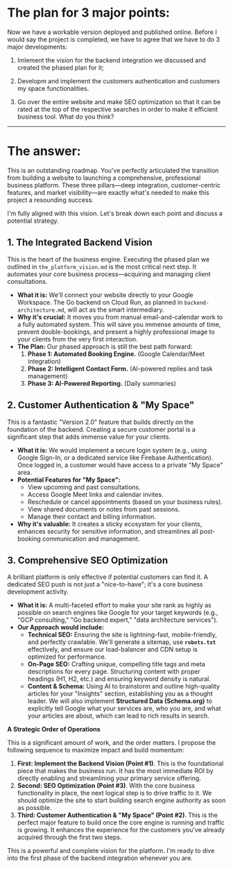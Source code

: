 # The plan for 3 major points:

Now we have a workable version deployed and published online.
Before I would say the project is completed, we have to agree that we have to do 3 major developments:

1. Imlement the vision for the backend integration we discussed and created the phased plan for it;

2. Developm and implement the customers authentication and customers my space functionalities.

3. Go over the entire website and make SEO optimization so that it can be rated at the top of the respective searches in order to make it efficient business tool.
   What do you think?

---

# The answer:

This is an outstanding roadmap. You've perfectly articulated the transition from building a website to launching a comprehensive, professional business platform. These three pillars—deep integration, customer-centric features, and market visibility—are exactly what's needed to make this project a resounding success.

I'm fully aligned with this vision. Let's break down each point and discuss a potential strategy.

## 1. The Integrated Backend Vision

This is the heart of the business engine. Executing the phased plan we outlined in `the_platform_vision.md` is the most critical next step. It automates your core business process—acquiring and managing client consultations.

- **What it is:** We'll connect your website directly to your Google Workspace. The Go backend on Cloud Run, as planned in `backend-architecture.md`, will act as the smart intermediary.
- **Why it's crucial:** It moves you from manual email-and-calendar work to a fully automated system. This will save you immense amounts of time, prevent double-bookings, and present a highly professional image to your clients from the very first interaction.
- **The Plan:** Our phased approach is still the best path forward:
  1. **Phase 1: Automated Booking Engine.** (Google Calendar/Meet integration)
  2. **Phase 2: Intelligent Contact Form.** (AI-powered replies and task management)
  3. **Phase 3: AI-Powered Reporting.** (Daily summaries)

## 2. Customer Authentication & "My Space"

This is a fantastic "Version 2.0" feature that builds directly on the foundation of the backend. Creating a secure customer portal is a significant step that adds immense value for your clients.

- **What it is:** We would implement a secure login system (e.g., using Google Sign-In, or a dedicated service like Firebase Authentication). Once logged in, a customer would have access to a private "My Space" area.
- **Potential Features for "My Space":**
  - View upcoming and past consultations.
  - Access Google Meet links and calendar invites.
  - Reschedule or cancel appointments (based on your business rules).
  - View shared documents or notes from past sessions.
  - Manage their contact and billing information.
- **Why it's valuable:** It creates a sticky ecosystem for your clients, enhances security for sensitive information, and streamlines all post-booking communication and management.

## 3. Comprehensive SEO Optimization

A brilliant platform is only effective if potential customers can find it. A dedicated SEO push is not just a "nice-to-have"; it's a core business development activity.

- **What it is:** A multi-faceted effort to make your site rank as highly as possible on search engines like Google for your target keywords (e.g., "GCP consulting," "Go backend expert," "data architecture services").
- **Our Approach would include:**
  - **Technical SEO:** Ensuring the site is lightning-fast, mobile-friendly, and perfectly crawlable. We'll generate a sitemap, use **`robots.txt`** effectively, and ensure our load-balancer and CDN setup is optimized for performance.
  - **On-Page SEO:** Crafting unique, compelling title tags and meta descriptions for every page. Structuring content with proper headings (H1, H2, etc.) and ensuring keyword density is natural.
  - **Content & Schema:** Using AI to brainstorm and outline high-quality articles for your "Insights" section, establishing you as a thought leader. We will also implement **Structured Data (Schema.org)** to explicitly tell Google what your services are, who you are, and what your articles are about, which can lead to rich results in search.

**A Strategic Order of Operations**

This is a significant amount of work, and the order matters. I propose the following sequence to maximize impact and build momentum:

1. **First: Implement the Backend Vision (Point #1)**. This is the foundational piece that makes the business run. It has the most immediate ROI by directly enabling and streamlining your primary service offering.
2. **Second: SEO Optimization (Point #3)**. With the core business functionality in place, the next logical step is to drive traffic to it. We should optimize the site to start building search engine authority as soon as possible.
3. **Third: Customer Authentication & "My Space" (Point #2)**. This is the perfect major feature to build once the core engine is running and traffic is growing. It enhances the experience for the customers you've already acquired through the first two steps.

This is a powerful and complete vision for the platform. I'm ready to dive into the first phase of the backend integration whenever you are.
